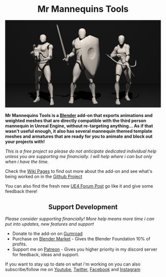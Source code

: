 <h1 align="center">Mr Mannequins Tools</h1>

![Cover Image](MrMannequins_Cover.jpg)

**Mr Mannequins Tools is a [Blender](https://www.blender.org/) add-on that exports animations and weighted meshes that are directly compatible with the third person mannequin in Unreal Engine, without re-targeting anything... As if that wasn't useful enough, it also has several mannequin themed template meshes and armatures that are ready for you to animate and block out your projects with!**

*This is a free project so please do not anticipate dedicated individual help unless you are supporting me financially. I will help where i can but only when i have the time.*

Check the [Wiki Pages](https://github.com/Jim-Kroovy/Mr-Mannequins-Tools/wiki) to find out more about the add-on and see what's being worked on in the [Github Project](https://github.com/Jim-Kroovy/Mr-Mannequins-Tools/projects/1)

You can also find the fresh new [UE4 Forum Post](https://forums.unrealengine.com/t/blender-unreal-mr-mannequins-tools-totally-free-super-easy-ultra-compatible/225561) go like it and give some feedback there!

<h2 align="center">Support Development</h2>

*Please consider supporting financially! More help means more time i can put into updates, new features and support*

- Donate to the add-on on [Gumroad](https://gumroad.com/jimkroovy)
- Purchase on [Blender Market](https://blendermarket.com/products/mr-mannequins-tools) - Gives the Blender Foundation 10% of profits.
- Support me on [Patreon](https://patreon.com/JimKroovy) - Gives you higher priority in my discord server for feedback, ideas and support.

If you want to stay up to date on what i'm working on you can also subscribe/follow me on [Youtube](https://www.youtube.com/c/JimKroovy), [Twitter](https://twitter.com/JimKroovy), [Facebook](https://www.facebook.com/JimKroovy/) and [Instagram](https://www.instagram.com/jimkroovy/)